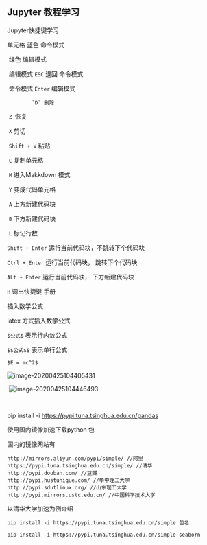 ## Jupyter 教程学习

Jupyter快捷键学习

单元格 蓝色 命令模式 

​			绿色 编辑模式

​			编辑模式 `ESC` 退回 命令模式

​			命令模式 `Enter` 编辑模式

 			`D` 删除

​			`Z `恢复

​			`X` 剪切

​			`Shift + V` 粘贴

​			`C` 复制单元格

​			`M` 进入Makkdown 模式

​			`Y` 变成代码单元格

​			`A` 上方新建代码块

​			`B`  下方新建代码块

​			`L` 标记行数

`Shift + Enter` 运行当前代码块，不跳转下个代码块

`Ctrl + Enter` 运行当前代码块， 跳转下个代码块

`ALt + Enter` 运行当前代码块， 下方新建代码块

`H` 调出快捷键 手册



插入数学公式

latex 方式插入数学公式

`$公式$` 表示行内敛公式

`$$公式$$` 表示单行公式

`$E = mc^2$ `



![image-20200425104405431](C:\Users\HD.huanghf\AppData\Roaming\Typora\typora-user-images\image-20200425104405431.png)

​		![image-20200425104446493](C:\Users\HD.huanghf\AppData\Roaming\Typora\typora-user-images\image-20200425104446493.png)

​	





pip install -i https://pypi.tuna.tsinghua.edu.cn/pandas



使用国内镜像加速下载python 包

国内的镜像网站有

```
http://mirrors.aliyun.com/pypi/simple/ //阿里
https://pypi.tuna.tsinghua.edu.cn/simple/ //清华
http://pypi.douban.com/ //豆瓣
http://pypi.hustunique.com/ //华中理工大学
http://pypi.sdutlinux.org/ //山东理工大学
http://pypi.mirrors.ustc.edu.cn/ //中国科学技术大学
```

以清华大学加速为例介绍

```pip install -i https://pypi.tuna.tsinghua.edu.cn/simple 包名```

```pip install -i https://pypi.tuna.tsinghua.edu.cn/simple seaborn```